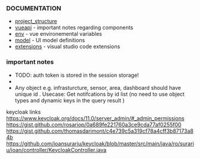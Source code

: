 
### DOCUMENTATION
* [project_structure](./project_structure.md)
* [vueapi](./vueapi.md) - important notes regarding components
* [env](./env.md) - vue environemental variables 
* [model](model.md) - UI model definitions
* [extensions](extensions.md) - visual studio code extensions 


### important notes
* TODO: auth token is stored in the session storage!
* 
* Any object e.g. infrasturcture, sensor, area, dashboard should have unique id . Usecase: Get notifcations by id list (no need to use object types and dynamic keys in the query result )
 
keycloak links 
https://www.keycloak.org/docs/11.0/server_admin/#_admin_permissions
 https://gist.github.com/rosariop/0a689fe221760a3ce9cda77af0255f00
 https://gist.github.com/thomasdarimont/c4e739c5a319cf78a4cff3b87173a84b
 https://github.com/ioansurariu/keycloak/blob/master/src/main/java/ro/surariu/ioan/controller/KeycloakController.java